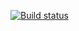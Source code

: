 [![Build status](https://ci.appveyor.com/api/projects/status/1v8cjo2meiq79t2b?svg=true)](https://ci.appveyor.com/project/Slava88-29/postman-echo)
